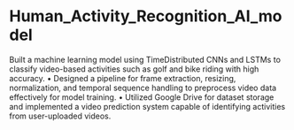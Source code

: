 # Human_Activity_Recognition_AI_model

Built a machine learning model using TimeDistributed CNNs and LSTMs to classify video-based activities such as golf and
bike riding with high accuracy.
• Designed a pipeline for frame extraction, resizing, normalization, and temporal sequence handling to preprocess video
data effectively for model training.
• Utilized Google Drive for dataset storage and implemented a video prediction system capable of identifying activities from
user-uploaded videos.
